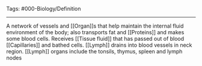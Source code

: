 Tags: #000-Biology/Definition 

---
A network of vessels and [[Organ]]s that help maintain the internal fluid environment of the body; also transports fat and [[Proteins]] and makes some blood cells. Receives [[Tissue fluid]] that has passed out of blood [[Capillaries]] and bathed cells. [[Lymph]] drains into blood vessels in neck region. [[Lymph]] organs include the tonsils, thymus, spleen and lymph nodes